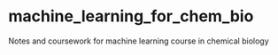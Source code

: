 # machine_learning_for_chem_bio
Notes and coursework for machine learning course in chemical biology
